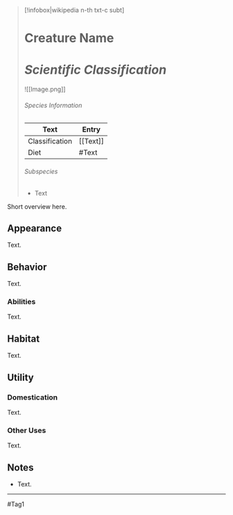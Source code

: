 
> [!infobox|wikipedia n-th txt-c subt]
> # Creature Name 
> # *Scientific Classification*
> ![[Image.png]] 
> ###### Species Information
>| Text | Entry |
>| ---| ---|
>| Classification | [[Text]] | 
>| Diet | #Text |
>
> ###### Subspecies
> - Text

Short overview here.

## Appearance
Text.

## Behavior
Text.

### Abilities
Text.

## Habitat
Text.

## Utility

### Domestication
Text.

### Other Uses
Text.

## Notes
- Text.

---
#Tag1
